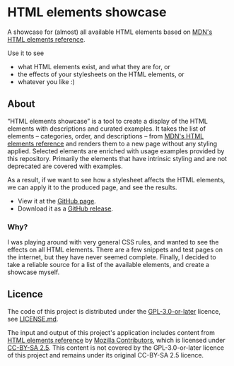 # HTML elements showcase

A showcase for (almost) all available HTML elements based on [MDN's HTML elements reference](https://developer.mozilla.org/en-US/docs/Web/HTML/Element).

Use it to see

- what HTML elements exist, and what they are for, or
- the effects of your stylesheets on the HTML elements, or
- whatever you like :)

## About

“HTML elements showcase” is a tool to create a display of the HTML elements with descriptions and curated examples.
It takes the list of elements – categories, order, and descriptions – from [MDN's HTML elements reference](https://developer.mozilla.org/en-US/docs/Web/HTML/Element) and renders them to a new page without any styling applied.
Selected elements are enriched with usage examples provided by this repository.
Primarily the elements that have intrinsic styling and are not deprecated are covered with examples.

As a result, if we want to see how a stylesheet affects the HTML elements, we can apply it to the produced page, and see the results.

- View it at the [GitHub page](https://benj9000.github.io/html-elements-showcase/).
- Download it as a [GitHub release](https://github.com/benj9000/html-elements-showcase/releases).

### Why?

I was playing around with very general CSS rules, and wanted to see the effects on all HTML elements.
There are a few snippets and test pages on the internet, but they have never seemed complete.
Finally, I decided to take a reliable source for a list of the available elements, and create a showcase myself.

## Licence

The code of this project is distributed under the [GPL-3.0-or-later](https://spdx.org/licenses/GPL-3.0-or-later.html) licence, see [LICENSE.md](./LICENSE.md).

The input and output of this project's application includes content from [HTML elements reference](https://developer.mozilla.org/en-US/docs/Web/HTML/Element) by [Mozilla Contributors](https://developer.mozilla.org/en-US/docs/MDN/Community/Roles_teams#contributor), which is licensed under [CC-BY-SA 2.5](https://creativecommons.org/licenses/by-sa/2.5/).
This content is not covered by the GPL-3.0-or-later licence of this project and remains under its original CC-BY-SA 2.5 licence.

